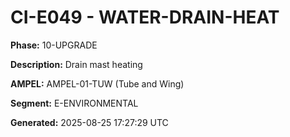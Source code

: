 # CI-E049 - WATER-DRAIN-HEAT

**Phase:** 10-UPGRADE

**Description:** Drain mast heating

**AMPEL:** AMPEL-01-TUW (Tube and Wing)

**Segment:** E-ENVIRONMENTAL

**Generated:** 2025-08-25 17:27:29 UTC
